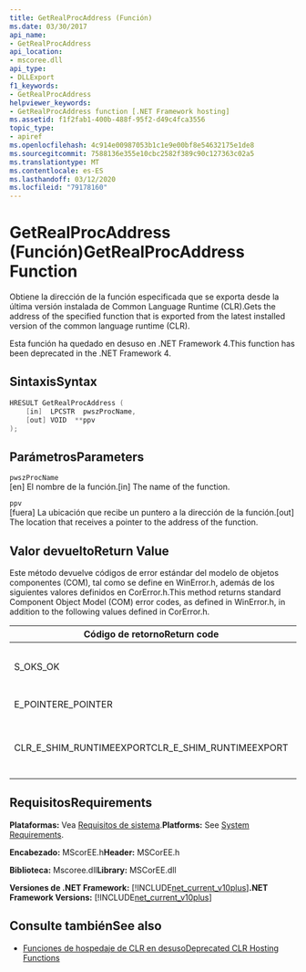 ```yaml
---
title: GetRealProcAddress (Función)
ms.date: 03/30/2017
api_name:
- GetRealProcAddress
api_location:
- mscoree.dll
api_type:
- DLLExport
f1_keywords:
- GetRealProcAddress
helpviewer_keywords:
- GetRealProcAddress function [.NET Framework hosting]
ms.assetid: f1f2fab1-400b-488f-95f2-d49c4fca3556
topic_type:
- apiref
ms.openlocfilehash: 4c914e00987053b1c1e9e00bf8e54632175e1de8
ms.sourcegitcommit: 7588136e355e10cbc2582f389c90c127363c02a5
ms.translationtype: MT
ms.contentlocale: es-ES
ms.lasthandoff: 03/12/2020
ms.locfileid: "79178160"
---
```

# <a name="getrealprocaddress-function"></a><span data-ttu-id="b3908-102">GetRealProcAddress (Función)</span><span class="sxs-lookup"><span data-stu-id="b3908-102">GetRealProcAddress Function</span></span>
<span data-ttu-id="b3908-103">Obtiene la dirección de la función especificada que se exporta desde la última versión instalada de Common Language Runtime (CLR).</span><span class="sxs-lookup"><span data-stu-id="b3908-103">Gets the address of the specified function that is exported from the latest installed version of the common language runtime (CLR).</span></span>  
  
 <span data-ttu-id="b3908-104">Esta función ha quedado en desuso en .NET Framework 4.</span><span class="sxs-lookup"><span data-stu-id="b3908-104">This function has been deprecated in the .NET Framework 4.</span></span>  
  
## <a name="syntax"></a><span data-ttu-id="b3908-105">Sintaxis</span><span class="sxs-lookup"><span data-stu-id="b3908-105">Syntax</span></span>  
  
```cpp  
HRESULT GetRealProcAddress (  
    [in]  LPCSTR  pwszProcName,
    [out] VOID  **ppv  
);  
```  
  
## <a name="parameters"></a><span data-ttu-id="b3908-106">Parámetros</span><span class="sxs-lookup"><span data-stu-id="b3908-106">Parameters</span></span>  
 `pwszProcName`  
 <span data-ttu-id="b3908-107">[en] El nombre de la función.</span><span class="sxs-lookup"><span data-stu-id="b3908-107">[in] The name of the function.</span></span>  
  
 `ppv`  
 <span data-ttu-id="b3908-108">[fuera] La ubicación que recibe un puntero a la dirección de la función.</span><span class="sxs-lookup"><span data-stu-id="b3908-108">[out] The location that receives a pointer to the address of the function.</span></span>  
  
## <a name="return-value"></a><span data-ttu-id="b3908-109">Valor devuelto</span><span class="sxs-lookup"><span data-stu-id="b3908-109">Return Value</span></span>  
 <span data-ttu-id="b3908-110">Este método devuelve códigos de error estándar del modelo de objetos componentes (COM), tal como se define en WinError.h, además de los siguientes valores definidos en CorError.h.</span><span class="sxs-lookup"><span data-stu-id="b3908-110">This method returns standard Component Object Model (COM) error codes, as defined in WinError.h, in addition to the following values defined in CorError.h.</span></span>  
  
|<span data-ttu-id="b3908-111">Código de retorno</span><span class="sxs-lookup"><span data-stu-id="b3908-111">Return code</span></span>|<span data-ttu-id="b3908-112">Descripción</span><span class="sxs-lookup"><span data-stu-id="b3908-112">Description</span></span>|  
|-----------------|-----------------|  
|<span data-ttu-id="b3908-113">S_OK</span><span class="sxs-lookup"><span data-stu-id="b3908-113">S_OK</span></span>|<span data-ttu-id="b3908-114">El método se completó correctamente.</span><span class="sxs-lookup"><span data-stu-id="b3908-114">The method completed successfully.</span></span>|  
|<span data-ttu-id="b3908-115">E_POINTER</span><span class="sxs-lookup"><span data-stu-id="b3908-115">E_POINTER</span></span>|<span data-ttu-id="b3908-116">`ppv` no es válido.</span><span class="sxs-lookup"><span data-stu-id="b3908-116">`ppv` is not valid.</span></span>|  
|<span data-ttu-id="b3908-117">CLR_E_SHIM_RUNTIMEEXPORT</span><span class="sxs-lookup"><span data-stu-id="b3908-117">CLR_E_SHIM_RUNTIMEEXPORT</span></span>|<span data-ttu-id="b3908-118">La función no se exporta desde el tiempo de ejecución.</span><span class="sxs-lookup"><span data-stu-id="b3908-118">The function is not exported from the runtime.</span></span>|  
  
## <a name="requirements"></a><span data-ttu-id="b3908-119">Requisitos</span><span class="sxs-lookup"><span data-stu-id="b3908-119">Requirements</span></span>  
 <span data-ttu-id="b3908-120">**Plataformas:** Vea [Requisitos de sistema](../../../../docs/framework/get-started/system-requirements.md).</span><span class="sxs-lookup"><span data-stu-id="b3908-120">**Platforms:** See [System Requirements](../../../../docs/framework/get-started/system-requirements.md).</span></span>  
  
 <span data-ttu-id="b3908-121">**Encabezado:** MScorEE.h</span><span class="sxs-lookup"><span data-stu-id="b3908-121">**Header:** MSCorEE.h</span></span>  
  
 <span data-ttu-id="b3908-122">**Biblioteca:** Mscoree.dll</span><span class="sxs-lookup"><span data-stu-id="b3908-122">**Library:** MSCorEE.dll</span></span>  
  
 <span data-ttu-id="b3908-123">**Versiones de .NET Framework:** [!INCLUDE[net_current_v10plus](../../../../includes/net-current-v10plus-md.md)]</span><span class="sxs-lookup"><span data-stu-id="b3908-123">**.NET Framework Versions:** [!INCLUDE[net_current_v10plus](../../../../includes/net-current-v10plus-md.md)]</span></span>  
  
## <a name="see-also"></a><span data-ttu-id="b3908-124">Consulte también</span><span class="sxs-lookup"><span data-stu-id="b3908-124">See also</span></span>

- [<span data-ttu-id="b3908-125">Funciones de hospedaje de CLR en desuso</span><span class="sxs-lookup"><span data-stu-id="b3908-125">Deprecated CLR Hosting Functions</span></span>](../../../../docs/framework/unmanaged-api/hosting/deprecated-clr-hosting-functions.md)
